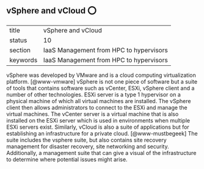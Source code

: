 ## vSphere and vCloud :o:


|          |                                         |
| -------- | --------------------------------------- |
| title    | vSphere and vCloud                      | 
| status   | 10                                      |
| section  | IaaS Management from HPC to hypervisors |
| keywords | IaaS Management from HPC to hypervisors |



vSphere was developed by VMware and is a cloud computing
virtualization platform. [@www-vmware] vSphere is not one piece of
software but a suite of tools that contains software such as vCenter,
ESXi, vSphere client and a number of other technologies.  ESXi server
is a type 1 hypervisor on a physical machine of which all virtual
machines are installed.  The vSphere client then allows administrators
to connect to the ESXi and manage the virtual machines.  The vCenter
server is a virtual machine that is also installed on the ESXi server
which is used in environments when multiple ESXi servers exist.
Similarly, vCloud is also a suite of applications but for establishing
an infrastructure for a private cloud. [@www-mustbegeek] The suite
includes the vsphere suite, but also contains site recovery management
for disaster recovery, site networking and security.  Additionally, a
management suite that can give a visual of the infrastructure to
determine where potential issues might arise.
     
